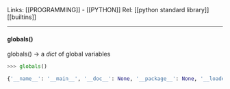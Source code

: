 Links: [[PROGRAMMING]] - [[PYTHON]]
Rel: [[python standard library]] [[builtins]]

--- 

#### globals()
globals() -> a *dict* of global variables
```py
>>> globals()

{'__name__': '__main__', '__doc__': None, '__package__': None, '__loader__': <class '_frozen_importlib.BuiltinImporter'>, '__spec__': None, '__annotations__': {}, '__builtins__': <module 'builtins' (built-in)>}
```

